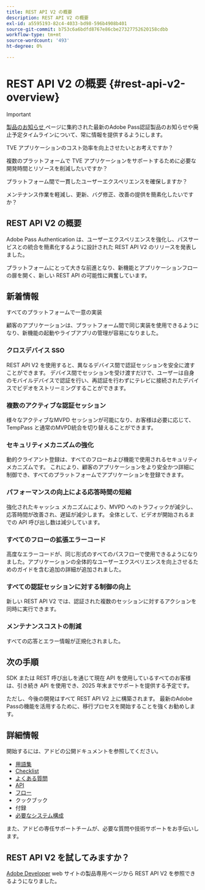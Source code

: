 ```yaml
---
title: REST API V2 の概要
description: REST API V2 の概要
exl-id: a5595193-82c4-4033-bd98-596b4908b401
source-git-commit: b753c6a6bdfd8767e86cbe27327752620158cdbb
workflow-type: tm+mt
source-wordcount: '493'
ht-degree: 0%

---
```


# REST API V2 の概要 {#rest-api-v2-overview}

>[!IMPORTANT]
>
> [ 製品のお知らせ ](/help/authentication/product-announcements.md) ページに集約された最新のAdobe Pass認証製品のお知らせや廃止予定タイムラインについて、常に情報を提供するようにします。

TVE アプリケーションのコスト効率を向上させたいとお考えですか？

複数のプラットフォームで TVE アプリケーションをサポートするために必要な開発時間とリソースを削減したいですか？

プラットフォーム間で一貫したユーザーエクスペリエンスを確保しますか？

メンテナンス作業を軽減し、更新、バグ修正、改善の提供を簡素化したいですか？

## REST API V2 の概要

Adobe Pass Authentication は、ユーザーエクスペリエンスを強化し、パスサービスとの統合を簡素化するように設計された REST API V2 のリリースを発表しました。

プラットフォームにとって大きな前進となり、新機能とアプリケーションフローの扉を開く、新しい REST API の可能性に興奮しています。

## 新着情報

すべてのプラットフォームで一意の実装

顧客のアプリケーションは、プラットフォーム間で同じ実装を使用できるようになり、新機能の起動やライブアプリの管理が容易になりました。

### クロスデバイス SSO

REST API V2 を使用すると、異なるデバイス間で認証セッションを安全に渡すことができます。 デバイス間でセッションを受け渡すだけで、ユーザーは自身のモバイルデバイスで認証を行い、再認証を行わずにテレビに接続されたデバイスでビデオをストリーミングすることができます。

### 複数のアクティブな認証セッション

様々なアクティブなMVPD セッションが可能になり、お客様は必要に応じて、TempPass と通常のMVPD統合を切り替えることができます。

### セキュリティメカニズムの強化

動的クライアント登録は、すべてのフローおよび機能で使用されるセキュリティメカニズムです。 これにより、顧客のアプリケーションをより安全かつ詳細に制御でき、すべてのプラットフォームでアプリケーションを登録できます。

### パフォーマンスの向上による応答時間の短縮

強化されたキャッシュ メカニズムにより、MVPD へのトラフィックが減少し、応答時間が改善され、遅延が減少します。 全体として、ビデオが開始されるまでの API 呼び出し数は減少しています。

### すべてのフローの拡張エラーコード

高度なエラーコードが、同じ形式のすべてのパスフローで使用できるようになりました。アプリケーションの全体的なユーザーエクスペリエンスを向上させるためのガイドを含む追加の詳細が追加されました。

### すべての認証セッションに対する制御の向上

新しい REST API V2 では、認証された複数のセッションに対するアクションを同時に実行できます。

### メンテナンスコストの削減

すべての応答とエラー情報が正規化されました。

## 次の手順

SDK または REST 呼び出しを通じて現在 API を使用しているすべてのお客様は、引き続き API を使用でき、2025 年末までサポートを提供する予定です。

ただし、今後の開発はすべて REST API V2 上に構築されます。 最新のAdobe Passの機能を活用するために、移行プロセスを開始することを強くお勧めします。

## 詳細情報

開始するには、アドビの公開ドキュメントを参照してください。

- [用語集](rest-api-v2-glossary.md)
- [Checklist](rest-api-v2-checklist.md)
- [よくある質問](rest-api-v2-faqs.md)
- [API](apis/rest-api-v2-apis-overview.md)
- [フロー](flows/rest-api-v2-flows-overview.md)
- クックブック
- 付録
- [必要なシステム構成](/help/authentication/integration-guide-programmers/minimum-system-requirements.md)

また、アドビの専任サポートチームが、必要な質問や技術サポートをお手伝いします。

## REST API V2 を試してみますか？

[Adobe Developer](https://developer.adobe.com/adobe-pass/) web サイトの製品専用ページから REST API V2 を参照できるようになりました。
